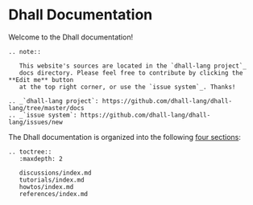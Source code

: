 Dhall Documentation
===================

Welcome to the Dhall documentation!

```eval_rst
.. note::

   This website's sources are located in the `dhall-lang project`_
   docs directory. Please feel free to contribute by clicking the **Edit me** button
   at the top right corner, or use the `issue system`_. Thanks!

.. _`dhall-lang project`: https://github.com/dhall-lang/dhall-lang/tree/master/docs
.. _`issue system`: https://github.com/dhall-lang/dhall-lang/issues/new
```

The Dhall documentation is organized into the following [four sections][documentation]:

```eval_rst
.. toctree::
   :maxdepth: 2

   discussions/index.md
   tutorials/index.md
   howtos/index.md
   references/index.md
```

[documentation]: https://www.divio.com/en/blog/documentation/
